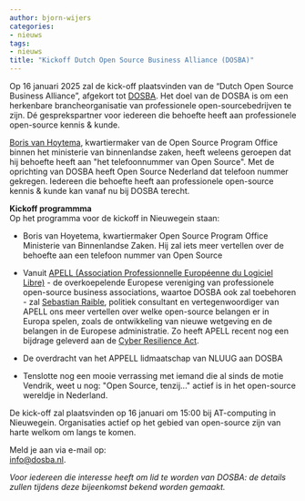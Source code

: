 ```yaml
---
author: bjorn-wijers
categories:
- nieuws
tags:
- nieuws
title: "Kickoff Dutch Open Source Business Alliance (DOSBA)"
---
```


Op 16 januari 2025 zal de kick-off plaatsvinden van de “Dutch Open Source Business Alliance”, afgekort tot [DOSBA](https://dosba.nl/). Het doel van de DOSBA is om een herkenbare brancheorganisatie van professionele open-sourcebedrijven te zijn. Dé gesprekspartner voor iedereen die behoefte heeft aan professionele open-source kennis & kunde.  

[Boris van Hoytema](https://www.vanhoytema.com/#Work), kwartiermaker van de Open Source Program Office binnen het ministerie van binnenlandse zaken, heeft weleens geroepen dat hij behoefte heeft aan "het telefoonnummer van Open Source". Met de oprichting van DOSBA heeft Open Source Nederland dat telefoon nummer gekregen. Iedereen die behoefte heeft aan professionele open-source kennis & kunde kan vanaf nu bij DOSBA terecht.  

**Kickoff programmma**  
Op het programma voor de kickoff in Nieuwegein staan:  

*   Boris van Hoyetema, kwartiermaker Open Source Program Office Ministerie van Binnenlandse Zaken. Hij zal iets meer vertellen over de behoefte aan een telefoon nummer van Open Source  
         
*   Vanuit [APELL (Association Professionnelle Européenne du Logiciel Libre)](https://apell.info/) - de overkoepelende Europese vereniging van professionele open-source business associations, waartoe DOSBA ook zal toebehoren - zal [Sebastian Raible](https://raible.be/), politiek consultant en vertegenwoordiger van APELL ons meer vertellen over welke open-source belangen er in Europa spelen, zoals de ontwikkeling van nieuwe wetgeving en de belangen in de Europese administratie. Zo heeft APELL recent nog een bijdrage geleverd aan de [Cyber Resilience Act](https://en.wikipedia.org/wiki/Cyber_Resilience_Act).  
        
*   De overdracht van het APPELL lidmaatschap van NLUUG aan DOSBA  
       
*   Tenslotte nog een mooie verrassing met iemand die al sinds de motie Vendrik, weet u nog: "Open Source, tenzij..." actief is in het open-source wereldje in Nederland.  
    
De kick-off zal plaatsvinden op 16 januari om 15:00 bij AT-computing in Nieuwegein. Organisaties actief op het gebied van open-source zijn van harte welkom om langs te komen. 

Meld je aan via e-mail op:  
[info@dosba.nl](mailto:info@dosba.nl).  
  
_Voor iedereen die interesse heeft om lid te worden van DOSBA: de details zullen tijdens deze bijeenkomst bekend worden gemaakt._
